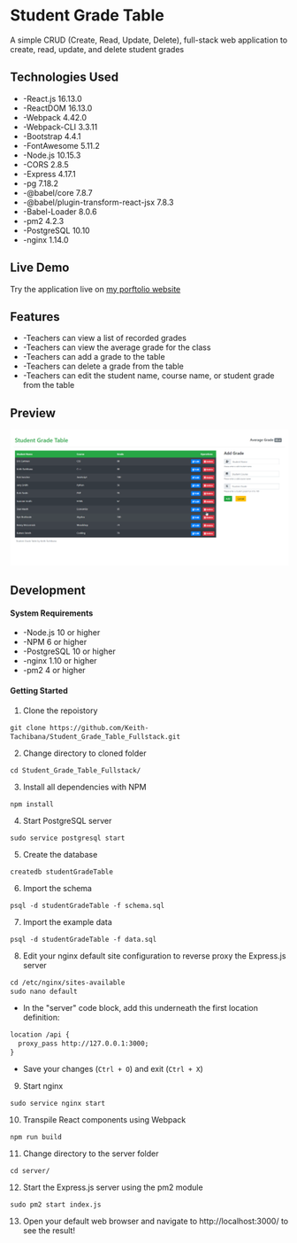 # Student Grade Table
A simple CRUD (Create, Read, Update, Delete), full-stack web application to create, read, update, and delete student grades
## Technologies Used
- -React.js 16.13.0
- -ReactDOM 16.13.0
- -Webpack 4.42.0
- -Webpack-CLI 3.3.11
- -Bootstrap 4.4.1
- -FontAwesome 5.11.2
- -Node.js 10.15.3
- -CORS 2.8.5
- -Express 4.17.1
- -pg 7.18.2
- -@babel/core 7.8.7
- -@babel/plugin-transform-react-jsx 7.8.3
- -Babel-Loader 8.0.6
- -pm2 4.2.3
- -PostgreSQL 10.10
- -nginx 1.14.0
## Live Demo
Try the application live on [my porftolio website](https://www.keith-tachibana.com/portfolio/studentGradeTable/index.html)
## Features
- -Teachers can view a list of recorded grades
- -Teachers can view the average grade for the class
- -Teachers can add a grade to the table
- -Teachers can delete a grade from the table
- -Teachers can edit the student name, course name, or student grade from the table
## Preview
![Student Grade Table Preview](preview.gif "Student Grade Table Preview")
## Development
#### System Requirements
- -Node.js 10 or higher
- -NPM 6 or higher
- -PostgreSQL 10 or higher
- -nginx 1.10 or higher
- -pm2 4 or higher
#### Getting Started
1. Clone the repoistory
  ```shell
  git clone https://github.com/Keith-Tachibana/Student_Grade_Table_Fullstack.git
  ```
2. Change directory to cloned folder
  ```shell
  cd Student_Grade_Table_Fullstack/
  ```
3. Install all dependencies with NPM
  ```shell
  npm install
  ```
4. Start PostgreSQL server
  ```shell
  sudo service postgresql start
  ```
5. Create the database
  ```shell
  createdb studentGradeTable
  ```
6. Import the schema
  ```shell
  psql -d studentGradeTable -f schema.sql
  ```
7. Import the example data
  ```shell
  psql -d studentGradeTable -f data.sql
  ```
8. Edit your nginx default site configuration to reverse proxy the Express.js server
  ```shell
  cd /etc/nginx/sites-available
  sudo nano default
  ```
   - In the "server" code block, add this underneath the first location definition:
  ```shell
  location /api {
    proxy_pass http://127.0.0.1:3000;
  }
  ```
   - Save your changes (`Ctrl + O`) and exit (`Ctrl + X`)
  
9. Start nginx
  ```shell
  sudo service nginx start
  ```
10. Transpile React components using Webpack
  ```shell
  npm run build
  ```
11. Change directory to the server folder
  ```shell
  cd server/
  ```
12. Start the Express.js server using the pm2 module
  ```shell
  sudo pm2 start index.js
  ```
13. Open your default web browser and navigate to http://localhost:3000/ to see the result!
